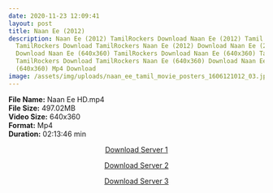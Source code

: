 ```yaml
---
date: 2020-11-23 12:09:41
layout: post
title: Naan Ee (2012)
description: Naan Ee (2012) TamilRockers Download Naan Ee (2012) Tamil Movie
  TamilRockers Download TamilRockers Naan Ee (2012) Download Naan Ee (2012) Mp4
  Download Naan Ee (640x360) TamilRockers Download Naan Ee (640x360) Tamil Movie
  TamilRockers Download TamilRockers Naan Ee (640x360) Download Naan Ee
  (640x360) Mp4 Download
image: /assets/img/uploads/naan_ee_tamil_movie_posters_1606121012_03.jpg
---
```

<!--StartFragment-->

**File Name:** Naan Ee HD.mp4\
**File Size:** 497.02MB\
**Video Size:** 640x360\
**Format:** Mp4\
**Duration:** 02:13:46 min

<!--EndFragment-->

<center>

<a href="http://s20.uptofiles.net//files/Tamil%20HD%20Mobile%20Movies/Naan%20Ee%20(2012)/Naan%20Ee%20(640x360)/Naan%20Ee%20HD.mp4" class="myButton">Download Server 1</a>

<a href="http://s20.uptofiles.net//files/Tamil%20HD%20Mobile%20Movies/Naan%20Ee%20(2012)/Naan%20Ee%20(640x360)/Naan%20Ee%20HD.mp4" class="myButton">Download Server 2</a>

<a href="http://s20.uptofiles.net//files/Tamil%20HD%20Mobile%20Movies/Naan%20Ee%20(2012)/Naan%20Ee%20(640x360)/Naan%20Ee%20HD.mp4" class="myButton">Download Server 3</a>

</center>